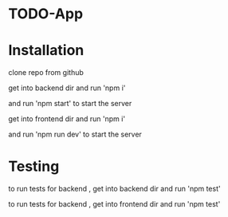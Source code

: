 # TODO-App
# Installation
 clone repo from github


 get into backend dir and run 'npm i'
 
 
 and run 'npm start' to start the server
 
 
 get into frontend dir and run 'npm i'
 
 
 and run 'npm run dev' to start the server
# Testing
 to run tests for backend , get into backend dir and run 'npm test'
 
 
 to run tests for backend , get into frontend dir and run 'npm test'
